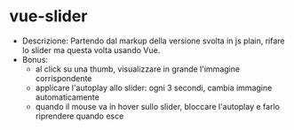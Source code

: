# vue-slider

- Descrizione: Partendo dal markup della versione svolta in js plain, rifare lo slider ma questa volta usando Vue.
- Bonus:
    - al click su una thumb, visualizzare in grande l'immagine corrispondente
    - applicare l'autoplay allo slider: ogni 3 secondi, cambia immagine automaticamente
    - quando il mouse va in hover sullo slider, bloccare l'autoplay e farlo riprendere quando esce